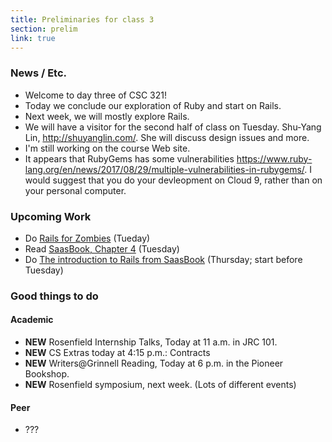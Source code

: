 ```yaml
---
title: Preliminaries for class 3
section: prelim
link: true
---
```

### News / Etc.

* Welcome to day three of CSC 321!  
* Today we conclude our exploration of Ruby and start on Rails.
* Next week, we will mostly explore Rails.
* We will have a visitor for the second half of class on Tuesday.
  Shu-Yang Lin, <http://shuyanglin.com/>.  She will discuss design
  issues and more.
* I'm still working on the course Web site.
* It appears that RubyGems has some vulnerabilities
  <https://www.ruby-lang.org/en/news/2017/08/29/multiple-vulnerabilities-in-rubygems/>.
  I would suggest that you do your devleopment on Cloud 9, rather than on
  your personal computer.

### Upcoming Work

* Do [Rails for Zombies](http://railsforzombies.org/) (Tueday)
* Read [SaasBook, Chapter 4](../readings/saasbook4) (Tuesday)
* Do [The introduction to Rails from SaasBook](https://github.com/saasbook/hw-rails-intro) (Thursday; start before Tuesday)

### Good things to do

#### Academic

* **NEW** Rosenfield Internship Talks, Today at 11 a.m. in JRC 101.
* **NEW** CS Extras today at 4:15 p.m.: Contracts
* **NEW** Writers@Grinnell Reading, Today at 6 p.m. in the Pioneer Bookshop.
* **NEW** Rosenfield symposium, next week.  (Lots of different events)


#### Peer

* ???
